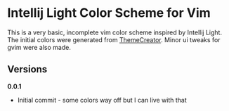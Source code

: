 # Intellij Light Color Scheme for Vim

This is a very basic, incomplete vim color scheme inspired by Intellij Light.  The initial colors were generated from [ThemeCreator](https://mswift42.github.io/themecreator/).  Minor ui tweaks for gvim were also made.

## Versions

**0.0.1**

- Initial commit  - some colors way off but I can live with that